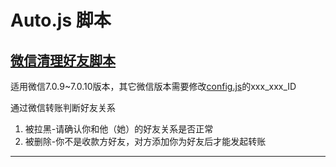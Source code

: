 # Auto.js 脚本

## [微信清理好友脚本](./clear_friends/README.md)

适用微信7.0.9~7.0.10版本，其它微信版本需要修改[config.js](./clear_friends/config.js)的xxx_xxx_ID

通过微信转账判断好友关系
1. 被拉黑-请确认你和他（她）的好友关系是否正常
2. 被删除-你不是收款方好友，对方添加你为好友后才能发起转账
---------------------------------------------------------
